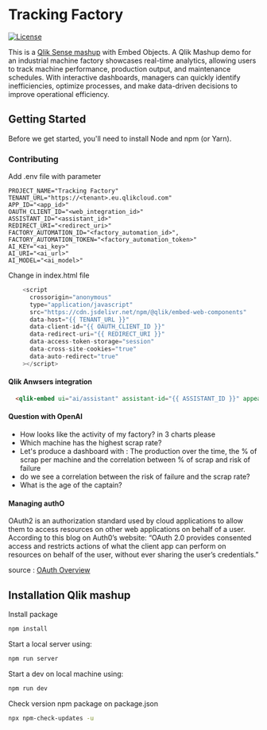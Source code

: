 # Tracking Factory

[![License](https://img.shields.io/badge/license-ISC-blue.svg)](https://opensource.org/licenses/ISC)

This is a [Qlik Sense mashup](https://qlik.dev/embed/foundational-knowledge/web-app-mashup-intro/) with Embed Objects. A Qlik Mashup demo for an industrial machine factory showcases real-time analytics, allowing users to track machine performance, production output, and maintenance schedules. With interactive dashboards, managers can quickly identify inefficiencies, optimize processes, and make data-driven decisions to improve operational efficiency.

## Getting Started

Before we get started, you'll need to install Node and npm (or Yarn).

### Contributing

Add .env file with parameter

```.env
PROJECT_NAME="Tracking Factory"
TENANT_URL="https://<tenant>.eu.qlikcloud.com"
APP_ID="<app_id>"
OAUTH_CLIENT_ID="<web_integration_id>"
ASSISTANT_ID="<assistant_id>"
REDIRECT_URI="<redirect_uri>"
FACTORY_AUTOMATION_ID="<factory_automation_id>",
FACTORY_AUTOMATION_TOKEN="<factory_automation_token>"
AI_KEY="<ai_key>"
AI_URI="<ai_url>"
AI_MODEL="<ai_model>"
```

Change in index.html file

```js
    <script
      crossorigin="anonymous"
      type="application/javascript"
      src="https://cdn.jsdelivr.net/npm/@qlik/embed-web-components"
      data-host="{{ TENANT_URL }}"
      data-client-id="{{ OAUTH_CLIENT_ID }}"
      data-redirect-uri="{{ REDIRECT_URI }}"
      data-access-token-storage="session"
      data-cross-site-cookies="true"
      data-auto-redirect="true"
    ></script>
```

#### Qlik Anwsers integration

```html
  <qlik-embed ui="ai/assistant" assistant-id="{{ ASSISTANT_ID }}" appearance="qlik-light"></qlik-embed>
```

#### Question with OpenAI

- How looks like the activity of my factory? in 3 charts please
- Which machine has the highest scrap rate?
- Let's produce a dashboard with : The production over the time, the % of scrap per machine and the correlation between % of scrap and risk of failure 
- do we see a correlation between the risk of failure and the scrap rate?
- What is the age of the captain?

#### Managing authO

OAuth2 is an authorization standard used by cloud applications to allow them to access resources on other web applications on behalf of a user. According to this blog on Auth0’s website: “OAuth 2.0 provides consented access and restricts actions of what the client app can perform on resources on behalf of the user, without ever sharing the user’s credentials.”

source : [OAuth Overview](https://qlik.dev/authenticate/oauth/)

## Installation Qlik mashup

Install package

```bash
npm install
```

Start a local server using:

```bash
npm run server
```

Start a dev on local machine using:

```bash
npm run dev
```

Check version npm package on package.json

```bash
npx npm-check-updates -u
```
